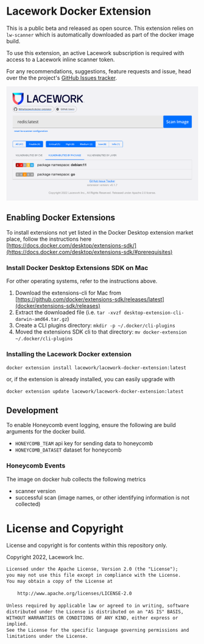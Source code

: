 # Lacework Docker Extension

This is a public beta and released as open source.  This extension relies on `lw-scanner` which is automatically downloaded as part of the docker image build.  

To use this extension, an active Lacework subscription is required with access to a Lacework inline scanner token.

For any recommendations, suggestions, feature requests and issue, head over the the project's [GitHub Issues tracker](https://github.com/lacework/lacework-docker-extension/issues).

![Lacework Scanner](lacework-docker-extension.png "Lacework Scanner")

## Enabling Docker Extensions

To install extensions not yet listed in the Docker Desktop extension market place, follow the instructions here [https://docs.docker.com/desktop/extensions-sdk/](https://docs.docker.com/desktop/extensions-sdk/#prerequisites)

### Install Docker Desktop Extensions SDK on Mac

For other operating systems, refer to the instructions above.

1. Download the extensions-cli for Mac from [https://github.com/docker/extensions-sdk/releases/latest](docker/extensions-sdk/releases)
2. Extract the downloaded file (i.e. `tar -xvzf desktop-extension-cli-darwin-amd64.tar.gz`)
3. Create a CLI plugins directory: `mkdir -p ~/.docker/cli-plugins`
4. Moved the extensions SDK cli to that directory: `mv docker-extension ~/.docker/cli-plugins`

### Installing the Lacework Docker extension

`docker extension install lacework/lacework-docker-extension:latest`

or, if the extension is already installed, you can easily upgrade with

`docker extension update lacework/lacework-docker-extension:latest`

## Development

To enable Honeycomb event logging, ensure the following are build arguments for the docker build.
- `HONEYCOMB_TEAM` api key for sending data to honeycomb
- `HONEYCOMB_DATASET` dataset for honeycomb

### Honeycomb Events

The image on docker hub collects the following metrics
- scanner version
- successful scan
(image names, or other identifying information is not collected)

# License and Copyright
License and copyright is for contents within this repository only.

Copyright 2022, Lacework Inc.

```
Licensed under the Apache License, Version 2.0 (the "License");
you may not use this file except in compliance with the License.
You may obtain a copy of the License at

    http://www.apache.org/licenses/LICENSE-2.0

Unless required by applicable law or agreed to in writing, software
distributed under the License is distributed on an "AS IS" BASIS,
WITHOUT WARRANTIES OR CONDITIONS OF ANY KIND, either express or implied.
See the License for the specific language governing permissions and
limitations under the License.
```
